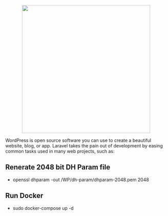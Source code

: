 <p align="center"><img src="https://s.w.org/style/images/about/WordPress-logotype-alternative.png" width="400"></p>

WordPress is open source software you can use to create a beautiful website, blog, or app. Laravel takes the pain out of development by easing common tasks used in many web projects, such as:

## Renerate 2048 bit DH Param file
- openssl dhparam -out /WP/dh-param/dhparam-2048.pem 2048

## Run Docker
- sudo docker-compose up -d
